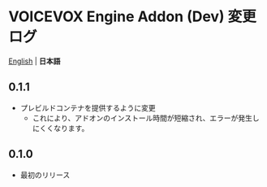# VOICEVOX Engine Addon (Dev) 変更ログ
[English](/voicevox_engine_addon/CHANGELOG.md) | **日本語**

## 0.1.1
- プレビルドコンテナを提供するように変更
  - これにより、アドオンのインストール時間が短縮され、エラーが発生しにくくなります。

## 0.1.0
- 最初のリリース